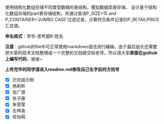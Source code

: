 使用结构化数组存储不同类型数据的表结构，模拟数据库表存储。
设计基于结构化数组存储的part表存储结构，并通过查询P_SIZE>15 and P_CONTAINER='JUMBO CASE'过滤记录，计算符合条件记录的P_RETAILPRICE汇总值。

**命名格式**：学号-思考题8-姓名

**注意**：github的file中可正常使用markdown语法进行编辑，由于最后组长还需要把大家的技术文档整理成一个完整的文档提交给老师，所以请大家**直接在guihub上编写代码**，谢谢~

**上传完毕的同学请进入readme.md修改自己名字前的方括号**

- [x] 已完成示例
- [x] 杨莉昕
- [x] 张广源
- [x] 张子康
- [x] 朱莹莹
- [x] 左林渝
- [x] 任怡萌
